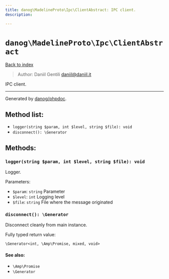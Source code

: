 ```yaml
---
title: danog\MadelineProto\Ipc\ClientAbstract: IPC client.
description: 

---
```

# `danog\MadelineProto\Ipc\ClientAbstract`
[Back to index](../../../index.md)

> Author: Daniil Gentili <daniil@daniil.it>  
  

IPC client.  




---
Generated by [danog/phpdoc](https://phpdoc.daniil.it).  
## Method list:
* `logger(string $param, int $level, string $file): void`
* `disconnect(): \Generator`

## Methods:
### `logger(string $param, int $level, string $file): void`

Logger.


Parameters:
* `$param`: `string` Parameter  
* `$level`: `int` Logging level  
* `$file`: `string` File where the message originated  



### `disconnect(): \Generator`

Disconnect cleanly from main instance.


Fully typed return value:
```
\Generator<int, \Amp\Promise, mixed, void>
```
#### See also: 
* `\Amp\Promise`
* `\Generator`




